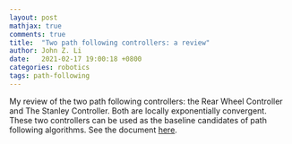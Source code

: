 ```yaml
---
layout: post
mathjax: true
comments: true
title:  "Two path following controllers: a review"
author: John Z. Li
date:   2021-02-17 19:00:18 +0800
categories: robotics
tags: path-following
---
```

My review of the two path following controllers: the Rear Wheel Controller and
The Stanley Controller. Both are locally exponentially convergent.
These two controllers can be used as the baseline candidates of path following algorithms.
See the document [here](/assets/pdf/path_following_controller.pdf).
